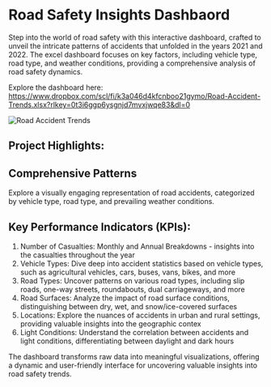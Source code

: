 # Road Safety Insights Dashbaord
Step into the world of road safety with this interactive dashboard, crafted to unveil the intricate patterns of accidents that unfolded in the years 2021 and 2022. 
The excel dashboard focuses on key factors, including vehicle type, road type, and weather conditions, 
providing a comprehensive analysis of road safety dynamics. 

Explore the dashboard here: https://www.dropbox.com/scl/fi/k3a046d4kfcnboo21gymo/Road-Accident-Trends.xlsx?rlkey=0t3i6ggp6ysgnjd7mvxjwqe83&dl=0


![Road Accident Trends](https://github.com/banelendlovu/Road-Accident-Trends/assets/62768117/a447bd91-4a62-4871-ab6b-023a64e21629)


## Project Highlights:

## Comprehensive Patterns
Explore a visually engaging representation of road accidents, categorized by vehicle type, road type, and prevailing weather conditions.

## Key Performance Indicators (KPIs):
1. Number of Casualties: Monthly and Annual Breakdowns - insights into the casualties throughout the year
2. Vehicle Types: Dive deep into accident statistics based on vehicle types, such as agricultural vehicles, cars, buses, vans, bikes, and more
3. Road Types: Uncover patterns on various road types, including slip roads, one-way streets, roundabouts, dual carriageways, and more
4. Road Surfaces: Analyze the impact of road surface conditions, distinguishing between dry, wet, and snow/ice-covered surfaces
5. Locations: Explore the nuances of accidents in urban and rural settings, providing valuable insights into the geographic contex
6. Light Conditions: Understand the correlation between accidents and light conditions, differentiating between daylight and dark hours

The dashboard transforms raw data into meaningful visualizations, offering a dynamic and user-friendly interface for uncovering valuable insights into road safety trends. 
